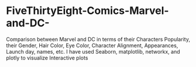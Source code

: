 # FiveThirtyEight-Comics-Marvel-and-DC-
Comparison between Marvel and DC in terms of  their Characters Popularity, their Gender, Hair Color, Eye Color, Character Alignment, Appearances, Launch day, names,  etc. I have used Seaborn, matplotlib, networkx, and plotly to visualize Interactive plots
